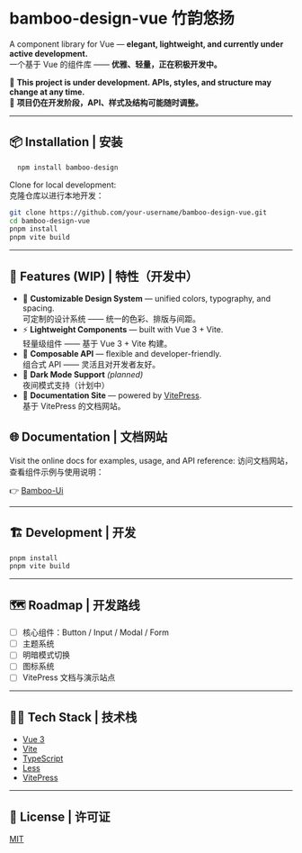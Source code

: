 # bamboo-design-vue 竹韵悠扬

A component library for Vue — **elegant, lightweight, and currently under active development.**  
一个基于 Vue 的组件库 —— **优雅、轻量，正在积极开发中。**

🚧 **This project is under development. APIs, styles, and structure may change at any time.**  
🚧 **项目仍在开发阶段，API、样式及结构可能随时调整。**

---

## 📦 Installation | 安装

```bash
  npm install bamboo-design
```

Clone for local development:  
克隆仓库以进行本地开发：

```bash
git clone https://github.com/your-username/bamboo-design-vue.git
cd bamboo-design-vue
pnpm install
pnpm vite build
```

---

## 🧩 Features (WIP) | 特性（开发中）

- 🎨 **Customizable Design System** — unified colors, typography, and spacing.  
  可定制的设计系统 —— 统一的色彩、排版与间距。  
- ⚡ **Lightweight Components** — built with Vue 3 + Vite.  
  轻量级组件 —— 基于 Vue 3 + Vite 构建。  
- 🧱 **Composable API** — flexible and developer-friendly.  
  组合式 API —— 灵活且对开发者友好。  
- 🌙 **Dark Mode Support** *(planned)*  
  夜间模式支持（计划中）  
- 📘 **Documentation Site** — powered by [VitePress](https://vitepress.vuejs.org/).  
  基于 VitePress 的文档网站。 

## 🌐 Documentation | 文档网站

Visit the online docs for examples, usage, and API reference:
访问文档网站，查看组件示例与使用说明：

👉 [Bamboo-Ui](https://handa-bamboo-ui.github.io/bamboo-design-vue-site/)

---

## 🏗️ Development | 开发

```bash
pnpm install
pnpm vite build
```
---

## 🗺️ Roadmap | 开发路线

- [ ] 核心组件：Button / Input / Modal / Form  
- [ ] 主题系统  
- [ ] 明暗模式切换  
- [ ] 图标系统  
- [ ] VitePress 文档与演示站点  

---

## 🧑‍💻 Tech Stack | 技术栈

- [Vue 3](https://vuejs.org/)  
- [Vite](https://vitejs.dev/)  
- [TypeScript](https://www.typescriptlang.org/)  
- [Less](https://lesscss.org/)  
- [VitePress](https://vitepress.vuejs.org/)

---

## 📄 License | 许可证

[MIT](./LICENSE)
